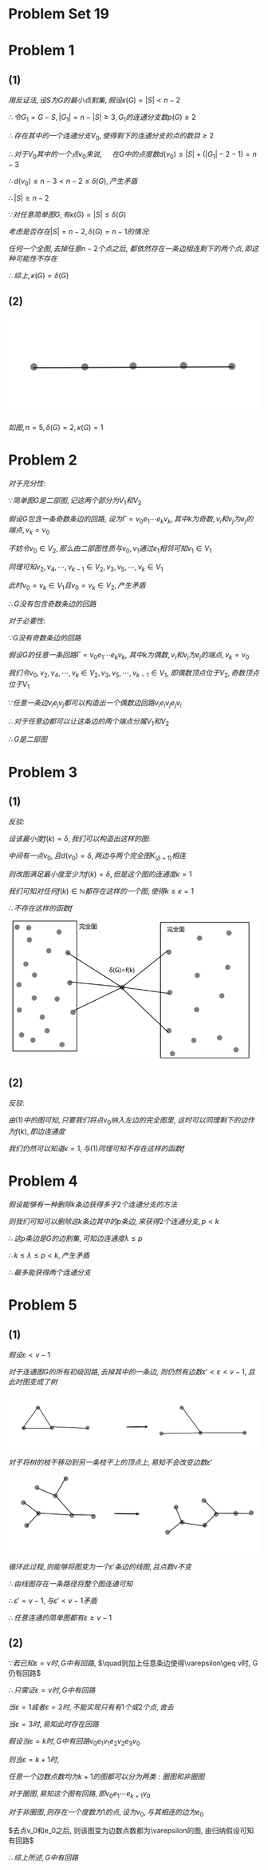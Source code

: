 # Problem Set 19

# Problem 1

## (1)


$用反证法, 设S为G的最小点割集, 假设\kappa(G)=|S|<n-2$

$\therefore 令G_1=G-S, |G_1|=n-|S|\geq 3, G_1的连通分支数p(G)\geq 2$

$\therefore 存在其中的一个连通分支V_0, 使得剩下的连通分支的点的数目\geq 2$

$\therefore 对于V_0其中的一个点v_0来说,$
$\quad 在G中的点度数d(v_0)\leq|S|+(|G_1|-2-1)=n-3$

$\therefore d(v_0)\leq n-3<n-2\leq \delta(G), 产生矛盾$

$\therefore |S|\geq n-2$

$\because 对任意简单图G, 有\kappa(G)=|S|\leq \delta(G)$

$考虑是否存在|S|=n-2, \delta(G)=n-1的情况:$

$任何一个全图, 去掉任意n-2个点之后,$
$都依然存在一条边相连剩下的两个点, 即这种可能性不存在$

$\therefore 综上, \kappa(G)=\delta(G)$


## (2)

![](2020-12-22-21-06-16.png)

$如图, n=5, \delta(G)=2, \kappa(G)=1$


# Problem 2

$对于充分性:$

$\because 简单图G是二部图, 记这两个部分为V_1和V_2$

$假设G包含一条奇数条边的回路,$
$设为\Gamma=v_0e_1\cdots e_kv_k, 其中k为奇数, v_i和v_j为e_j的端点,v_k=v_0$

$不妨令v_0\in V_2, 那么由二部图性质与v_0,v_1通过e_1相邻可知v_1\in V_1$

$同理可知v_2,v_4,\cdots ,v_{k-1}\in V_2, v_3, v_5,\cdots ,v_k\in V_1$

$此时v_0=v_k\in V_1且v_0=v_k\in V_2, 产生矛盾$

$\therefore G没有包含奇数条边的回路$

$对于必要性:$

$\because G没有奇数条边的回路$

$假设G的任意一条回路\Gamma=v_0e_1\cdots e_kv_k,$
$其中k为偶数, v_i和v_j为e_j的端点,v_k=v_0$

$我们令v_0, v_2,v_4,\cdots ,v_{k}\in V_2, v_3, v_5,\cdots ,v_{k-1}\in V_1,$
$即偶数顶点位于V_2, 奇数顶点位于V_1$

$\because 任意一条边v_ie_jv_j都可以构造出一个偶数边回路v_ie_iv_je_jv_i$

$\therefore 对于任意边都可以让这条边的两个端点分属V_1和V_2$

$\therefore G是二部图$


# Problem 3

## (1)

$反驳:$

$设该最小度f(k)=\delta, 我们可以构造出这样的图:$

$中间有一点v_0, 且d(v_0)=\delta, 两边与两个完全图K_{(\delta+1)}相连$

$则改图满足最小度至少为f(k)=\delta, 但是这个图的连通度\kappa=1$

$我们可知对任何f(k)\in \mathbb{N}都存在这样的一个图, 使得k\leq \kappa = 1$

$\therefore 不存在这样的函数f$

![](2020-12-27-15-52-34.png)

## (2)

$反驳:$

$由(1)中的图可知, 只要我们将点v_0纳入左边的完全图里,$
$这时可以同理剩下的边作为f(k), 即边连通度$

$我们仍然可以知道\kappa=1, 与(1)同理可知不存在这样的函数f$


# Problem 4

$假设能够有一种删除k条边获得多于2个连通分支的方法$

$则我们可知可以删除这k条边其中的p条边, 来获得2个连通分支, p<k$

$\therefore 这p条边是G的边割集, 可知边连通度\lambda \leq p$

$\therefore k\leq \lambda\leq p<k, 产生矛盾$

$\therefore 最多能获得两个连通分支$


# Problem 5

## (1)

$假设\varepsilon<v-1$

$对于连通图G的所有初级回路, 去掉其中的一条边,$
$则仍然有边数\varepsilon'<\varepsilon<v-1, 且此时图变成了树$

![](2020-12-27-16-55-33.png)

$对于将树的枝干移动到另一条枝干上的顶点上, 易知不会改变边数\varepsilon'$

![](2020-12-27-16-59-36.png)

$循环此过程, 则能够将图变为一个\varepsilon'条边的线图, 且点数v不变$

$\therefore 由线图存在一条路径将整个图连通可知$

$\therefore \varepsilon'=v-1, 与\varepsilon'<v-1矛盾$

$\therefore 任意连通的简单图都有\varepsilon\geq v-1$

## (2)

$\because 若已知\varepsilon=v时, G中有回路,$
$\quad则加上任意条边使得\varepsilon\geq v时, G仍有回路$

$\therefore 只需证\varepsilon=v时, G中有回路$

$当\varepsilon=1或者\varepsilon=2时, 不能实现只有有1个或2个点, 舍去$

$当\varepsilon=3时, 易知此时存在回路$

$假设当\varepsilon=k时, G中有回路v_0e_1v_1e_2v_2e_3v_0$

$则当\varepsilon=k+1时,$

$任意一个边数点数均为k+1的图都可以分为两类: 圈图和非圈图$

$对于圈图, 易知这个图有回路, 即v_0e_1\cdots e_{k+1}v_0$

$对于非圈图, 则存在一个度数为1的点, 设为v_0, 与其相连的边为e_0$

$去点v_0和e_0之后, 则该图变为边数点数都为\varepsilon的图, 由归纳假设可知有回路$

$\therefore 综上所述, G中有回路$